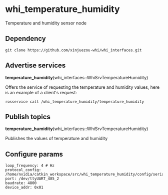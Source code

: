 # whi_temperature_humidity
Temperature and humidity sensor node

## Dependency
```
git clone https://github.com/xinjuezou-whi/whi_interfaces.git
```

## Advertise services
**temperature_humidity**(whi_interfaces::WhiSrvTemperatureHumidity)

Offers the service of requesting the temperature and humidity values, here is an example of a client's request:
```
rosservice call /whi_temperature_humidity/temperature_humidity
```

## Publish topics
**temperature_humidity**(whi_interfaces::WhiSrvTemperatureHumidity)

Publishes the values of temperature and humidity

## Configure params
```
loop_frequency: 4 # Hz
protocol_config: /home/nvidia/catkin_workspace/src/whi_temperature_humidity/config/serial_protocol.yaml
port: /dev/ttyUART_485_2
baudrate: 4800
device_addr: 0x01
```
